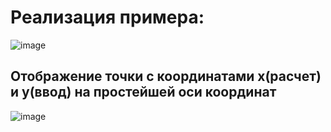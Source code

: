 # Реализация примера:

![image](https://github.com/am9999072080/simpleMathematicalFormula/assets/127240321/984c9c16-8146-4dba-b3b7-1045c87d09a5)

## Отображение точки с координатами x(расчет) и y(ввод) на простейшей оси координат

![image](https://github.com/am9999072080/simpleMathematicalFormula/assets/127240321/41e00c54-a700-4086-a01b-8c9d2130e070)

